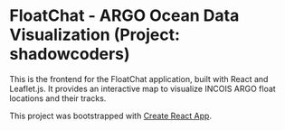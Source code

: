 # FloatChat - ARGO Ocean Data Visualization (Project: shadowcoders)

This is the frontend for the FloatChat application, built with React and Leaflet.js. It provides an interactive map to visualize INCOIS ARGO float locations and their tracks.

This project was bootstrapped with [Create React App](https://github.com/facebook/create-react-app).